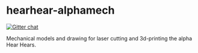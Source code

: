 hearhear-alphamech
==================
[![Gitter chat](https://badges.gitter.im/hearhear/hearhear.png)](https://gitter.im/hearhear/hearhear)

Mechanical models and drawing for laser cutting and 3d-printing the alpha Hear Hears.
